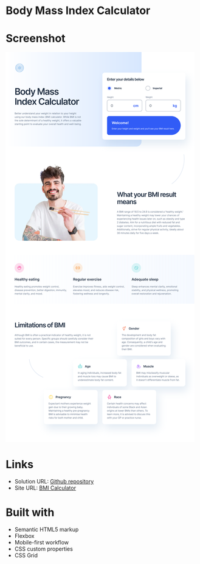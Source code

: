 # Body Mass Index Calculator 


# Screenshot

![Desktop](./screenshot/body-mass-index-calculator.png)

# Links

- Solution URL: [Github repository](https://github.com/Relexan/BMI-Calculator)
- Site URL: [BMI Calculator](https://bmi-calculator-sigma-vert.vercel.app/)

# Built with

- Semantic HTML5 markup
- Flexbox
- Mobile-first workflow
- CSS custom properties
- CSS Grid



